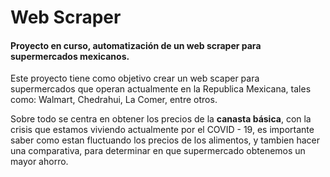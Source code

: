 # Web Scraper

#### Proyecto en curso, automatización de un web scraper para supermercados mexicanos.

Este proyecto tiene como objetivo crear un web scaper para supermercados que operan actualmente en la Republica Mexicana, tales como: Walmart, Chedrahui, La Comer, entre otros.

Sobre todo se centra en obtener los precios de la **canasta básica**, con la crisis que estamos viviendo actualmente por el COVID - 19, es importante saber como estan fluctuando los precios de los alimentos, y tambien hacer una comparativa, para determinar en que supermercado obtenemos un mayor ahorro.
